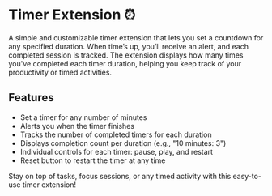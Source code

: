 # Timer Extension ⏰

A simple and customizable timer extension that lets you set a 
countdown for any specified duration. When time’s up, you’ll receive
an alert, and each completed session is tracked. The extension
displays how many times you've completed each timer duration, helping
you keep track of your productivity or timed activities. 

## Features
- Set a timer for any number of minutes
- Alerts you when the timer finishes
- Tracks the number of completed timers for each duration
- Displays completion count per duration (e.g., "10 minutes: 3")
- Individual controls for each timer: pause, play, and restart
- Reset button to restart the timer at any time

Stay on top of tasks, focus sessions, or any timed activity with this easy-to-use timer extension!